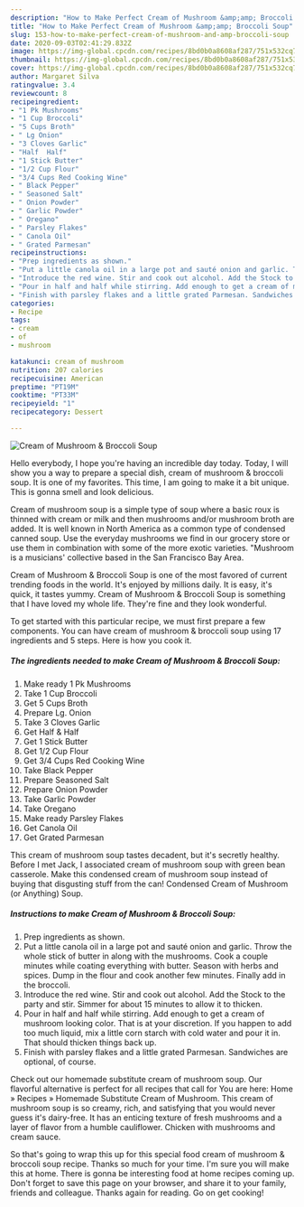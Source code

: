 ```yaml
---
description: "How to Make Perfect Cream of Mushroom &amp;amp; Broccoli Soup"
title: "How to Make Perfect Cream of Mushroom &amp;amp; Broccoli Soup"
slug: 153-how-to-make-perfect-cream-of-mushroom-and-amp-broccoli-soup
date: 2020-09-03T02:41:29.832Z
image: https://img-global.cpcdn.com/recipes/8bd0b0a8608af287/751x532cq70/cream-of-mushroom-broccoli-soup-recipe-main-photo.jpg
thumbnail: https://img-global.cpcdn.com/recipes/8bd0b0a8608af287/751x532cq70/cream-of-mushroom-broccoli-soup-recipe-main-photo.jpg
cover: https://img-global.cpcdn.com/recipes/8bd0b0a8608af287/751x532cq70/cream-of-mushroom-broccoli-soup-recipe-main-photo.jpg
author: Margaret Silva
ratingvalue: 3.4
reviewcount: 8
recipeingredient:
- "1 Pk Mushrooms"
- "1 Cup Broccoli"
- "5 Cups Broth"
- " Lg Onion"
- "3 Cloves Garlic"
- "Half  Half"
- "1 Stick Butter"
- "1/2 Cup Flour"
- "3/4 Cups Red Cooking Wine"
- " Black Pepper"
- " Seasoned Salt"
- " Onion Powder"
- " Garlic Powder"
- " Oregano"
- " Parsley Flakes"
- " Canola Oil"
- " Grated Parmesan"
recipeinstructions:
- "Prep ingredients as shown."
- "Put a little canola oil in a large pot and sauté onion and garlic. Throw the whole stick of butter in along with the mushrooms. Cook a couple minutes while coating everything with butter. Season with herbs and spices. Dump in the flour and cook another few minutes. Finally add in the broccoli."
- "Introduce the red wine. Stir and cook out alcohol. Add the Stock to the party and stir. Simmer for about 15 minutes to allow it to thicken."
- "Pour in half and half while stirring. Add enough to get a cream of mushroom looking color. That is at your discretion. If you happen to add too much liquid, mix a little corn starch with cold water and pour it in. That should thicken things back up."
- "Finish with parsley flakes and a little grated Parmesan. Sandwiches are optional, of course."
categories:
- Recipe
tags:
- cream
- of
- mushroom

katakunci: cream of mushroom 
nutrition: 207 calories
recipecuisine: American
preptime: "PT19M"
cooktime: "PT33M"
recipeyield: "1"
recipecategory: Dessert

---
```



![Cream of Mushroom &amp; Broccoli Soup](https://img-global.cpcdn.com/recipes/8bd0b0a8608af287/751x532cq70/cream-of-mushroom-broccoli-soup-recipe-main-photo.jpg)

Hello everybody, I hope you're having an incredible day today. Today, I will show you a way to prepare a special dish, cream of mushroom &amp; broccoli soup. It is one of my favorites. This time, I am going to make it a bit unique. This is gonna smell and look delicious.

Cream of mushroom soup is a simple type of soup where a basic roux is thinned with cream or milk and then mushrooms and/or mushroom broth are added. It is well known in North America as a common type of condensed canned soup. Use the everyday mushrooms we find in our grocery store or use them in combination with some of the more exotic varieties. &#34;Mushroom is a musicians&#39; collective based in the San Francisco Bay Area.

Cream of Mushroom &amp; Broccoli Soup is one of the most favored of current trending foods in the world. It's enjoyed by millions daily. It is easy, it's quick, it tastes yummy. Cream of Mushroom &amp; Broccoli Soup is something that I have loved my whole life. They're fine and they look wonderful.


To get started with this particular recipe, we must first prepare a few components. You can have cream of mushroom &amp; broccoli soup using 17 ingredients and 5 steps. Here is how you cook it.

<!--inarticleads1-->

##### The ingredients needed to make Cream of Mushroom &amp; Broccoli Soup:

1. Make ready 1 Pk Mushrooms
1. Take 1 Cup Broccoli
1. Get 5 Cups Broth
1. Prepare  Lg. Onion
1. Take 3 Cloves Garlic
1. Get Half &amp; Half
1. Get 1 Stick Butter
1. Get 1/2 Cup Flour
1. Get 3/4 Cups Red Cooking Wine
1. Take  Black Pepper
1. Prepare  Seasoned Salt
1. Prepare  Onion Powder
1. Take  Garlic Powder
1. Take  Oregano
1. Make ready  Parsley Flakes
1. Get  Canola Oil
1. Get  Grated Parmesan


This cream of mushroom soup tastes decadent, but it&#39;s secretly healthy. Before I met Jack, I associated cream of mushroom soup with green bean casserole. Make this condensed cream of mushroom soup instead of buying that disgusting stuff from the can! Condensed Cream of Mushroom (or Anything) Soup. 

<!--inarticleads2-->

##### Instructions to make Cream of Mushroom &amp; Broccoli Soup:

1. Prep ingredients as shown.
1. Put a little canola oil in a large pot and sauté onion and garlic. Throw the whole stick of butter in along with the mushrooms. Cook a couple minutes while coating everything with butter. Season with herbs and spices. Dump in the flour and cook another few minutes. Finally add in the broccoli.
1. Introduce the red wine. Stir and cook out alcohol. Add the Stock to the party and stir. Simmer for about 15 minutes to allow it to thicken.
1. Pour in half and half while stirring. Add enough to get a cream of mushroom looking color. That is at your discretion. If you happen to add too much liquid, mix a little corn starch with cold water and pour it in. That should thicken things back up.
1. Finish with parsley flakes and a little grated Parmesan. Sandwiches are optional, of course.


Check out our homemade substitute cream of mushroom soup. Our flavorful alternative is perfect for all recipes that call for You are here: Home » Recipes » Homemade Substitute Cream of Mushroom. This cream of mushroom soup is so creamy, rich, and satisfying that you would never guess it&#39;s dairy-free. It has an enticing texture of fresh mushrooms and a layer of flavor from a humble cauliflower. Chicken with mushrooms and cream sauce. 

So that's going to wrap this up for this special food cream of mushroom &amp; broccoli soup recipe. Thanks so much for your time. I'm sure you will make this at home. There is gonna be interesting food at home recipes coming up. Don't forget to save this page on your browser, and share it to your family, friends and colleague. Thanks again for reading. Go on get cooking!
